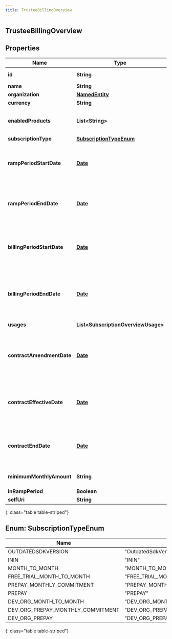 ```yaml
---
title: TrusteeBillingOverview
---
```


## TrusteeBillingOverview

## Properties

| Name                       | Type                                                                                           | Description                                                                                                                      | Notes      |
| -------------------------- | ---------------------------------------------------------------------------------------------- | -------------------------------------------------------------------------------------------------------------------------------- | ---------- |
| **id**                     | <!----><!---->**String**<!---->                                                                | The globally unique identifier for the object.                                                                                   | [optional] |
| **name**                   | <!----><!---->**String**<!---->                                                                |                                                                                                                                  | [optional] |
| **organization**           | <!----><!---->[**NamedEntity**](NamedEntity.md)<!---->                                         | Organization                                                                                                                     |            |
| **currency**               | <!----><!---->**String**<!---->                                                                | The currency type.                                                                                                               |            |
| **enabledProducts**        | <!----><!---->**List&lt;String&gt;**<!---->                                                    | The charge short names for products enabled during the specified period.                                                         |            |
| **subscriptionType**       | [**SubscriptionTypeEnum**](#SubscriptionTypeEnum)<!---->                                       | The subscription type.                                                                                                           |            |
| **rampPeriodStartDate**    | <!----><!---->[**Date**](Date.md)<!---->                                                       | Date-time the ramp period starts. Date time is represented as an ISO-8601 string. For example: yyyy-MM-ddTHH:mm:ss[.mmm]Z        | [optional] |
| **rampPeriodEndDate**      | <!----><!---->[**Date**](Date.md)<!---->                                                       | Date-time the ramp period ends. Date time is represented as an ISO-8601 string. For example: yyyy-MM-ddTHH:mm:ss[.mmm]Z          | [optional] |
| **billingPeriodStartDate** | <!----><!---->[**Date**](Date.md)<!---->                                                       | Date-time the billing period started. Date time is represented as an ISO-8601 string. For example: yyyy-MM-ddTHH:mm:ss[.mmm]Z    | [optional] |
| **billingPeriodEndDate**   | <!----><!---->[**Date**](Date.md)<!---->                                                       | Date-time the billing period ended. Date time is represented as an ISO-8601 string. For example: yyyy-MM-ddTHH:mm:ss[.mmm]Z      | [optional] |
| **usages**                 | <!----><!---->[**List&lt;SubscriptionOverviewUsage&gt;**](SubscriptionOverviewUsage.md)<!----> | Usages for the specified period.                                                                                                 |            |
| **contractAmendmentDate**  | <!----><!---->[**Date**](Date.md)<!---->                                                       | Date-time the contract was last amended. Date time is represented as an ISO-8601 string. For example: yyyy-MM-ddTHH:mm:ss[.mmm]Z | [optional] |
| **contractEffectiveDate**  | <!----><!---->[**Date**](Date.md)<!---->                                                       | Date-time the contract became effective. Date time is represented as an ISO-8601 string. For example: yyyy-MM-ddTHH:mm:ss[.mmm]Z | [optional] |
| **contractEndDate**        | <!----><!---->[**Date**](Date.md)<!---->                                                       | Date-time the contract ends. Date time is represented as an ISO-8601 string. For example: yyyy-MM-ddTHH:mm:ss[.mmm]Z             | [optional] |
| **minimumMonthlyAmount**   | <!----><!---->**String**<!---->                                                                | Minimum amount that will be charged for the month                                                                                | [optional] |
| **inRampPeriod**           | <!----><!---->**Boolean**<!---->                                                               |                                                                                                                                  | [optional] |
| **selfUri**                | <!----><!---->**String**<!---->                                                                | The URI for this object                                                                                                          | [optional] |

{: class="table table-striped"}

<a name="SubscriptionTypeEnum"></a>

## Enum: SubscriptionTypeEnum

| Name                              | Value                                         |
| --------------------------------- | --------------------------------------------- |
| OUTDATEDSDKVERSION                | &quot;OutdatedSdkVersion&quot;                |
| ININ                              | &quot;ININ&quot;                              |
| MONTH_TO_MONTH                    | &quot;MONTH_TO_MONTH&quot;                    |
| FREE_TRIAL_MONTH_TO_MONTH         | &quot;FREE_TRIAL_MONTH_TO_MONTH&quot;         |
| PREPAY_MONTHLY_COMMITMENT         | &quot;PREPAY_MONTHLY_COMMITMENT&quot;         |
| PREPAY                            | &quot;PREPAY&quot;                            |
| DEV_ORG_MONTH_TO_MONTH            | &quot;DEV_ORG_MONTH_TO_MONTH&quot;            |
| DEV_ORG_PREPAY_MONTHLY_COMMITMENT | &quot;DEV_ORG_PREPAY_MONTHLY_COMMITMENT&quot; |
| DEV_ORG_PREPAY                    | &quot;DEV_ORG_PREPAY&quot;                    |

{: class="table table-striped"}

